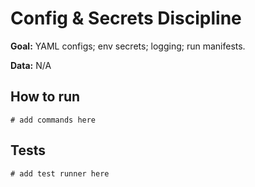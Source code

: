 # Config & Secrets Discipline

**Goal:** YAML configs; env secrets; logging; run manifests.

**Data:** N/A

## How to run

```
# add commands here
```

## Tests

```
# add test runner here
```
